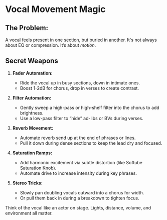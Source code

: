 # Vocal Movement Magic

## The Problem:
A vocal feels present in one section, but buried in another. It's not always about EQ or compression. It’s about *motion*.

## Secret Weapons
1. **Fader Automation:**
   - Ride the vocal up in busy sections, down in intimate ones.
   - Boost 1-2dB for chorus, drop in verses to create contrast.

2. **Filter Automation:**
   - Gently sweep a high-pass or high-shelf filter into the chorus to add brightness.
   - Use a low-pass filter to “hide” ad-libs or BVs during verses.

3. **Reverb Movement:**
   - Automate reverb send up at the end of phrases or lines.
   - Pull it down during dense sections to keep the lead dry and focused.

4. **Saturation Ramps:**
   - Add harmonic excitement via subtle distortion (like Softube Saturation Knob).
   - Automate drive to increase intensity during key phrases.

5. **Stereo Tricks:**
   - Slowly pan doubling vocals outward into a chorus for width.
   - Or pull them back in during a breakdown to tighten focus.

Think of the vocal like an actor on stage. Lights, distance, volume, and environment all matter.
